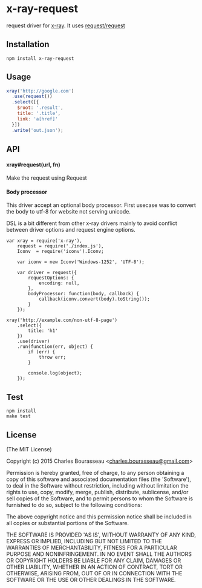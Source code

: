 
# x-ray-request

  request driver for [x-ray](https://github.com/lapwinglabs/x-ray). It uses [request/request](https://github.com/request/request)

## Installation

```
npm install x-ray-request
```

## Usage

```js
xray('http://google.com')
  .use(request())
  .select([{
    $root: '.result',
    title: '.title',
    link: 'a[href]'
  }])
  .write('out.json');
```

## API

#### xray#request(url, fn)

Make the request using Request

#### Body processor

This driver accept an optional body processor. First usecase was to convert the body to utf-8 for website not serving unicode.

DSL is a bit different from other x-ray drivers mainly to avoid conflict between driver options and request engine options.

```
var xray = require('x-ray'),
	request = require('./index.js'),
	Iconv  = require('iconv').Iconv;
	
	var iconv = new Iconv('Windows-1252', 'UTF-8');
	
	var driver = request({
		requestOptions: {
			encoding: null,
		},
		bodyProcessor: function(body, callback) {
			callback(iconv.convert(body).toString());
		}
	});
	
xray('http://example.com/non-utf-8-page')
	.select({
		title: 'h1'
	})
	.use(driver)
	.run(function(err, object) {
		if (err) {
			throw err;
		}

		console.log(object);
	});
````

## Test

```
npm install
make test
```

## License

(The MIT License)

Copyright (c) 2015 Charles Bourasseau &lt;charles.bourasseau@gmail.com&gt;

Permission is hereby granted, free of charge, to any person obtaining
a copy of this software and associated documentation files (the
'Software'), to deal in the Software without restriction, including
without limitation the rights to use, copy, modify, merge, publish,
distribute, sublicense, and/or sell copies of the Software, and to
permit persons to whom the Software is furnished to do so, subject to
the following conditions:

The above copyright notice and this permission notice shall be
included in all copies or substantial portions of the Software.

THE SOFTWARE IS PROVIDED 'AS IS', WITHOUT WARRANTY OF ANY KIND,
EXPRESS OR IMPLIED, INCLUDING BUT NOT LIMITED TO THE WARRANTIES OF
MERCHANTABILITY, FITNESS FOR A PARTICULAR PURPOSE AND NONINFRINGEMENT.
IN NO EVENT SHALL THE AUTHORS OR COPYRIGHT HOLDERS BE LIABLE FOR ANY
CLAIM, DAMAGES OR OTHER LIABILITY, WHETHER IN AN ACTION OF CONTRACT,
TORT OR OTHERWISE, ARISING FROM, OUT OF OR IN CONNECTION WITH THE
SOFTWARE OR THE USE OR OTHER DEALINGS IN THE SOFTWARE.
